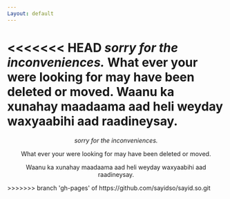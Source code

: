 ```yaml
---
Layout: default
---
```

<<<<<<< HEAD
*sorry for the inconveniences.*
What ever your were looking for may have been deleted or moved.
Waanu ka xunahay maadaama aad heli weyday waxyaabihi aad raadineysay.
=======
<center>
  
*sorry for the inconveniences.*

What ever your were looking for may have been deleted or moved.

Waanu ka xunahay maadaama aad heli weyday waxyaabihi aad raadineysay.


</center>
>>>>>>> branch 'gh-pages' of https://github.com/sayidso/sayid.so.git
